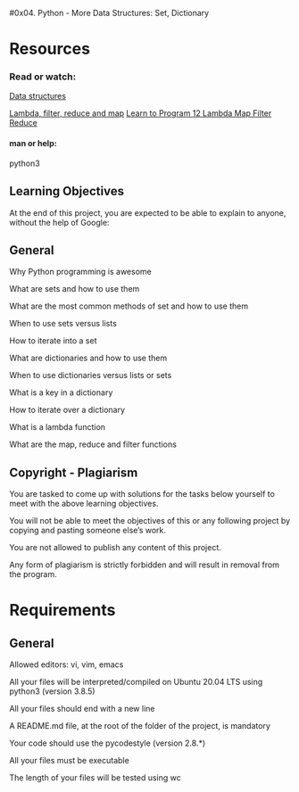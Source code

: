 #0x04. Python - More Data Structures: Set, Dictionary

# Resources

### Read or watch:

[Data structures](https://intranet.alxswe.com/rltoken/GmgoSUtBbHBW8suWkws51g)

[Lambda, filter, reduce and map](https://intranet.alxswe.com/rltoken/53f4kKVT0-jyzrJstOSJWg)
[Learn to Program 12 Lambda Map Filter Reduce](https://intranet.alxswe.com/rltoken/v9eyFryhkYmxDI13iTx2VA)

#### man or help:

python3


## Learning Objectives

At the end of this project, you are expected to be able to explain to anyone, without the help of Google:


## General

Why Python programming is awesome

What are sets and how to use them

What are the most common methods of set and how to use them

When to use sets versus lists

How to iterate into a set

What are dictionaries and how to use them

When to use dictionaries versus lists or sets

What is a key in a dictionary

How to iterate over a dictionary

What is a lambda function

What are the map, reduce and filter functions

## Copyright - Plagiarism

You are tasked to come up with solutions for the tasks below yourself to meet with the above learning objectives.

You will not be able to meet the objectives of this or any following project by copying and pasting someone else’s work.

You are not allowed to publish any content of this project.

Any form of plagiarism is strictly forbidden and will result in removal from the program.


# Requirements


## General

Allowed editors: vi, vim, emacs

All your files will be interpreted/compiled on Ubuntu 20.04 LTS using python3 (version 3.8.5)

All your files should end with a new line

A README.md file, at the root of the folder of the project, is mandatory

Your code should use the pycodestyle (version 2.8.*)

All your files must be executable

The length of your files will be tested using wc
